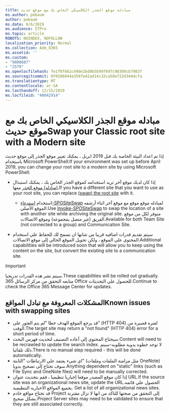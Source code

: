 ```yaml
---
title: مبادله موقع الجذر الكلاسيكي الخاص بك مع موقع حديث
ms.author: pebaum
author: pebaum
ms.date: 8/6/2019
ms.audience: ITPro
ms.topic: article
ROBOTS: NOINDEX, NOFOLLOW
localization_priority: Normal
ms.collection: Adm_O365
ms.assetid: ''
ms.custom:
- "9000687"
- "2579"
ms.openlocfilehash: fe1f0f662c49de2bd0b5b997697c98309cb7983f
ms.sourcegitcommit: 0f0186044a3597e42ad14c32ca58e7224344dcfa
ms.translationtype: MT
ms.contentlocale: ar-SA
ms.lasthandoff: 12/15/2019
ms.locfileid: "40042914"
---
```

# <a name="swap-your-classic-root-site-with-a-modern-site"></a><span data-ttu-id="9a2ff-102">مبادله موقع الجذر الكلاسيكي الخاص بك مع موقع حديث</span><span class="sxs-lookup"><span data-stu-id="9a2ff-102">Swap your Classic root site with a Modern site</span></span>

<span data-ttu-id="9a2ff-103">إذا تم اعداد البيئة الخاصة بك قبل 2019 ابريل ، يمكنك تغيير موقع الجذر إلى موقع حديث باستخدام Microsoft PowerShell:</span><span class="sxs-lookup"><span data-stu-id="9a2ff-103">If your environment was set up before April 2019, you can change your root site to a modern site by using Microsoft PowerShell:</span></span>

- <span data-ttu-id="9a2ff-104">إذا كان لديك موقع آخر تريد استخدامه كموقع الجذر الخاص بك ، يمكنك استبدال [(مبادله) موقع الجذر](https://docs.microsoft.com/sharepoint/modern-root-site) معها.</span><span class="sxs-lookup"><span data-stu-id="9a2ff-104">If you have a different site that you want to use as your root site, you can replace [(swap) the root site](https://docs.microsoft.com/sharepoint/modern-root-site) with it.</span></span> 
    - <span data-ttu-id="9a2ff-105">استخدام [استدعاء-SPOSiteSwap](https://docs.microsoft.com/powershell/module/sharepoint-online/invoke-spositeswap?view=sharepoint-ps) لمبادله موقع موقع مع موقع آخر اثناء أرشفه الموقع الأصلي.</span><span class="sxs-lookup"><span data-stu-id="9a2ff-105">Use [Invoke-SPOSiteSwap](https://docs.microsoft.com/powershell/module/sharepoint-online/invoke-spositeswap?view=sharepoint-ps) to swap the location of a site with another site while archiving the original site.</span></span> <span data-ttu-id="9a2ff-106">متوفر لكل من موقع الفريق (غير متصل بمجموعه) وموقع الاتصالات.</span><span class="sxs-lookup"><span data-stu-id="9a2ff-106">Available for both Team Site (not connected to a group) and Communication Site.</span></span> 

- <span data-ttu-id="9a2ff-107">سيتم تقديم قدرات اضافيه قريبا من شانها ان تسمح لك للحفاظ علي استخدام المحتوي علي الموقع ، ولكن تحويل الموقع الحالي إلى موقع الاتصالات.</span><span class="sxs-lookup"><span data-stu-id="9a2ff-107">Additional capabilities will be introduced soon that will allow you to keep using the content on the site, but convert the existing site to a communication site.</span></span> 
>[!Important]
><span data-ttu-id="9a2ff-108">سيتم نشر هذه القدرات تدريجيا.</span><span class="sxs-lookup"><span data-stu-id="9a2ff-108">These capabilities will be rolled out gradually.</span></span> <span data-ttu-id="9a2ff-109">متابعه التحقق من مركز الرسائل 365 Office للحصول علي التحديثات.</span><span class="sxs-lookup"><span data-stu-id="9a2ff-109">Continue to check the Office 365 Message Center for updates.</span></span> 

## <a name="known-issues-with-swapping-sites"></a><span data-ttu-id="9a2ff-110">المشكلات المعروفة مع تبادل المواقع</span><span class="sxs-lookup"><span data-stu-id="9a2ff-110">Known issues with swapping sites</span></span>

- <span data-ttu-id="9a2ff-111">قد يرجع الموقع الهدف خطا "لم يتم العثور علي" (HTTP 404) لفتره قصيرة من الوقت.</span><span class="sxs-lookup"><span data-stu-id="9a2ff-111">The target site may return a "not found" (HTTP 404) error for a short period of time.</span></span>
- <span data-ttu-id="9a2ff-112">سيحتاج المحتوي إلى أعاده التصنيف لتحديث فهرس البحث.</span><span class="sxs-lookup"><span data-stu-id="9a2ff-112">Content will need to be recrawled to update the search index.</span></span> <span data-ttu-id="9a2ff-113">لا توجد خطوه يدوية مطلوبه-سيتم ذلك تلقائيا.</span><span class="sxs-lookup"><span data-stu-id="9a2ff-113">There is no manual step required - this will be done automatically.</span></span>
- <span data-ttu-id="9a2ff-114">اي شيء يعتمد علي الارتباطات "الثابتة" (مثل مزامنة الملفات وملفات OneNote) سوف تحتاج إلى تصحيح يدويا.</span><span class="sxs-lookup"><span data-stu-id="9a2ff-114">Anything dependent on "static" links (such as File Sync and OneNote files) will need to be manually corrected.</span></span>
- <span data-ttu-id="9a2ff-115">إذا كان موقع المصدر موقعا إخباريا تنظيميا ، فقم بتحديث عنوان URL.</span><span class="sxs-lookup"><span data-stu-id="9a2ff-115">If the source site was an organizational news site, update the URL.</span></span><span data-ttu-id="9a2ff-116">الحصول علي قائمه بجميع المواقع الاخباريه التنظيمية.</span><span class="sxs-lookup"><span data-stu-id="9a2ff-116"> Get a list of all organizational news sites.</span></span>
- <span data-ttu-id="9a2ff-117">قد تحتاج مواقع خادم Project إلى التحقق من صحتها للتاكد من انها لا تزال مقترنة بشكل صحيح.</span><span class="sxs-lookup"><span data-stu-id="9a2ff-117">Project Server sites may need to be validated to ensure that they are still associated correctly.</span></span>





